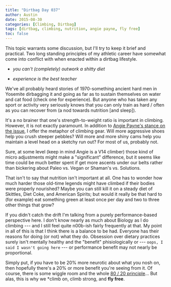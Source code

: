 ```yaml
---
title: "Dirtbag Day 037"
author: Austin
date: 2015-08-30
categories: [Climbing, Dirtbag]
tags: [dirtbag, climbing, nutrition, angie payne, fly free]
toc: false
---
```


This topic warrants some discussion, but I'll try to keep it brief and practical.  Two long standing principles of my athletic career have somewhat come into conflict with when enacted within a dirtbag lifestyle.

* *you can't (completely) outwork a shitty diet*

* *experience is the best teacher*

We've all probably heard stories of 1970-something ancient hard men in Yosemite dirbagging it and going as far as to sustain themselves on water and cat food (check one for experience).  But anyone who has taken any sport or activity very seriously knows that you can only train as hard / often as you can recover from (a nod towards nutrition [and sleep]).

It's a no brainer that one's strength-to-weight ratio is important in climbing.  However, it is not exactly paramount.  In addition to [Angie Payne's stance on the issue](https://www.trainingbeta.com/media/tbp004-angie-payne-v14-failures-rivals-diet-weight-training/), I offer the metaphor of climbing gear.  Will more aggressive shoes help you crush steeper pebbles?  Will more and more shiny cams help you maintain a level head on a sketchy run out?  For most of us, probably not.

Sure, at some level (keep in mind Angie is a V14 climber) those kind of micro adjustments might make a "significant" difference, but it seems like time could be much better spent if get more ascents under our belts rather than bickering about Paleo vs. Vegan or Shaman's vs. Solutions.

That isn't to say that nutrition isn't important at all.  One has to wonder how much harder those old-time legends might have climbed if their bodies were properly nourished?  Maybe you can still kill it on a steady diet of Skittles, Diet Coke, and American Spirits; but would it really be that hard to (for example) eat something green at least once per day and two to three other things that grow?

If you didn't catch the drift I'm talking from a purely performance-based perspective here.  I don't know nearly as much about Biology as I do climbing --- and I still feel quite n00b-ish fairly frequently at that.  My point in all of this is that I think there is a balance to be had.  Everyone has their reasons for doing (or not) what they do.  Obsession over dietary practices surely isn't mentally healthy and the "benefit" phisiologically or --- ```oops, I said I wasn't going here``` --- or performance benefit may not nearly be proportional.

Simply put, if you have to be 20% more neurotic about what you nosh on, then hopefully there's a 20% or more benefit you're seeing from it.  Of course, there is some wiggle room and the whole [80 / 20 principle](https://en.wikipedia.org/wiki/Pareto_principle)... But alas, this is why we *climb on, climb strong, and **fly free**.
